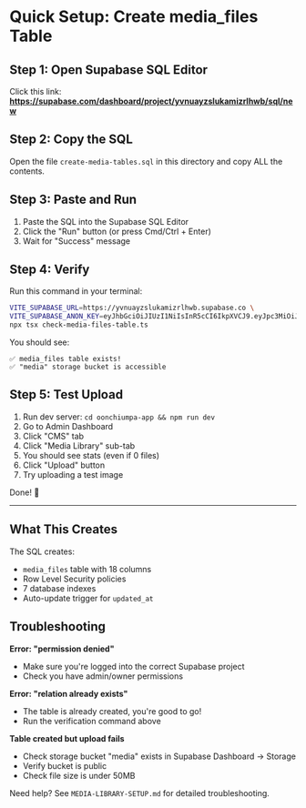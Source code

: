 # Quick Setup: Create media_files Table

## Step 1: Open Supabase SQL Editor

Click this link:
**https://supabase.com/dashboard/project/yvnuayzslukamizrlhwb/sql/new**

## Step 2: Copy the SQL

Open the file `create-media-tables.sql` in this directory and copy ALL the contents.

## Step 3: Paste and Run

1. Paste the SQL into the Supabase SQL Editor
2. Click the "Run" button (or press Cmd/Ctrl + Enter)
3. Wait for "Success" message

## Step 4: Verify

Run this command in your terminal:

```bash
VITE_SUPABASE_URL=https://yvnuayzslukamizrlhwb.supabase.co \
VITE_SUPABASE_ANON_KEY=eyJhbGciOiJIUzI1NiIsInR5cCI6IkpXVCJ9.eyJpc3MiOiJzdXBhYmFzZSIsInJlZiI6Inl2bnVheXpzbHVrYW1penJsaHdiIiwicm9sZSI6ImFub24iLCJpYXQiOjE3NTYyNDQ4NTAsImV4cCI6MjA3MTgyMDg1MH0.UV8JOXSwANMl72lRjw-9d4CKniHSlDk9hHZpKHYN6Bs \
npx tsx check-media-files-table.ts
```

You should see:
```
✅ media_files table exists!
✅ "media" storage bucket is accessible
```

## Step 5: Test Upload

1. Run dev server: `cd oonchiumpa-app && npm run dev`
2. Go to Admin Dashboard
3. Click "CMS" tab
4. Click "Media Library" sub-tab
5. You should see stats (even if 0 files)
6. Click "Upload" button
7. Try uploading a test image

Done! 🎉

---

## What This Creates

The SQL creates:
- `media_files` table with 18 columns
- Row Level Security policies
- 7 database indexes
- Auto-update trigger for `updated_at`

## Troubleshooting

**Error: "permission denied"**
- Make sure you're logged into the correct Supabase project
- Check you have admin/owner permissions

**Error: "relation already exists"**
- The table is already created, you're good to go!
- Run the verification command above

**Table created but upload fails**
- Check storage bucket "media" exists in Supabase Dashboard → Storage
- Verify bucket is public
- Check file size is under 50MB

Need help? See `MEDIA-LIBRARY-SETUP.md` for detailed troubleshooting.
